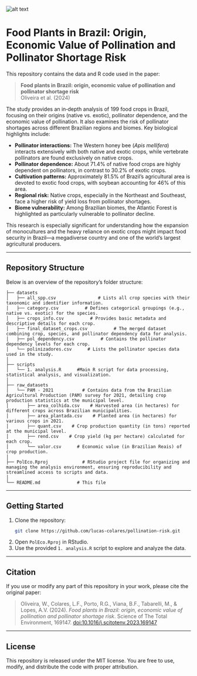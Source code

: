 ![alt text](https://i.imgur.com/fYESZw3.png)
# Food Plants in Brazil: Origin, Economic Value of Pollination and Pollinator Shortage Risk

This repository contains the data and R code used in the paper:

> **Food plants in Brazil: origin, economic value of pollination and pollinator shortage risk**  
> Oliveira et al. (2024)

The study provides an in‐depth analysis of 199 food crops in Brazil, focusing on their origins (native vs. exotic), pollinator dependence, and the economic value of pollination. It also examines the risk of pollinator shortages across different Brazilian regions and biomes. Key biological highlights include:
  
- **Pollinator interactions:** The Western honey bee (*Apis mellifera*) interacts extensively with both native and exotic crops, while vertebrate pollinators are found exclusively on native crops.
- **Pollinator dependence:** About 71.4% of native food crops are highly dependent on pollinators, in contrast to 30.2% of exotic crops.
- **Cultivation patterns:** Approximately 81.5% of Brazil’s agricultural area is devoted to exotic food crops, with soybean accounting for 46% of this area.
- **Regional risk:** Native crops, especially in the Northeast and Southeast, face a higher risk of yield loss from pollinator shortages.
- **Biome vulnerability:** Among Brazilian biomes, the Atlantic Forest is highlighted as particularly vulnerable to pollinator decline.

This research is especially significant for understanding how the expansion of monocultures and the heavy reliance on exotic crops might impact food security in Brazil—a megadiverse country and one of the world’s largest agricultural producers.

---

## Repository Structure

Below is an overview of the repository’s folder structure:

```
├── datasets
│   ├── all_spp.csv                # Lists all crop species with their taxonomic and identifier information.
│   ├── category.csv          # Defines categorical groupings (e.g., native vs. exotic) for the species.
│   ├── crops_info.csv          # Provides basic metadata and descriptive details for each crop.
│   ├── final_dataset_crops.csv          # The merged dataset combining crop, species, and pollinator dependency data for analysis.
│   ├── pol_dependency.csv          # Contains the pollinator dependency levels for each crop.
│   └── polinizadores.csv      # Lists the pollinator species data used in the study.
│
├── scripts
│   └── 1. analysis.R      #Main R script for data processing, statistical analysis, and visualization.
│
├── raw_datasets
│   └── PAM - 2021           # Contains data from the Brazilian Agricultural Production (PAM) survey for 2021, detailing crop production statistics at the municipal level.
│       ├── area_colhida.csv    # Harvested area (in hectares) for different crops across Brazilian municipalities.
│       ├── area_plantada.csv    # Planted area (in hectares) for various crops in 2021.
│       ├── quant.csv    # Crop production quantity (in tons) reported at the municipal level.
│       ├── rend.csv    # Crop yield (kg per hectare) calculated for each crop.
│       └── valor.csv      # Economic value (in Brazilian Reais) of crop production.
│
├── PolEco.Rproj             # RStudio project file for organizing and managing the analysis environment, ensuring reproducibility and streamlined access to scripts and data.
│
└── README.md              # This file
```

---

## Getting Started  

1. Clone the repository:  
   ```bash  
   git clone https://github.com/lucas-colares/pollination-risk.git  
   ```  
2. Open `PolEco.Rproj` in RStudio.  
3. Use the provided `1. analysis.R` script to explore and analyze the data.  

---

## Citation

If you use or modify any part of this repository in your work, please cite the original paper:

> Oliveira, W., Colares, L.F., Porto, R.G., Viana, B.F., Tabarelli, M., & Lopes, A.V. (2024). *Food plants in Brazil: origin, economic value of pollination and pollinator shortage risk*. Science of The Total Environment, 169147. [doi:10.1016/j.scitotenv.2023.169147](https://doi.org/10.1016/j.scitotenv.2023.169147)

---

## License

This repository is released under the MIT license. You are free to use, modify, and distribute the code with proper attribution.

